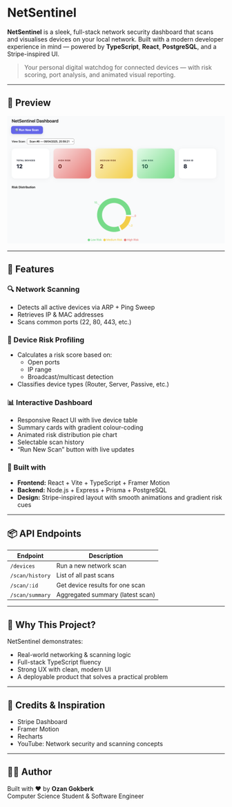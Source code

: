 # NetSentinel

**NetSentinel** is a sleek, full-stack network security dashboard that scans and visualises devices on your local network. Built with a modern developer experience in mind — powered by **TypeScript**, **React**, **PostgreSQL**, and a Stripe-inspired UI.

> Your personal digital watchdog for connected devices — with risk scoring, port analysis, and animated visual reporting.

---

## 📸 Preview

<!-- Replace with your screenshot path -->
![NetSentinel Dashboard Preview](frontend/src/assets/dashboard.png)

---

## 🚀 Features

### 🔍 Network Scanning
- Detects all active devices via ARP + Ping Sweep
- Retrieves IP & MAC addresses
- Scans common ports (22, 80, 443, etc.)

### 🔐 Device Risk Profiling
- Calculates a risk score based on:
  - Open ports
  - IP range
  - Broadcast/multicast detection
- Classifies device types (Router, Server, Passive, etc.)

### 📊 Interactive Dashboard
- Responsive React UI with live device table
- Summary cards with gradient colour-coding
- Animated risk distribution pie chart
- Selectable scan history
- “Run New Scan” button with live updates

### 🧱 Built with
- **Frontend:** React + Vite + TypeScript + Framer Motion
- **Backend:** Node.js + Express + Prisma + PostgreSQL
- **Design:** Stripe-inspired layout with smooth animations and gradient risk cues

---

## 📦 API Endpoints

| Endpoint            | Description                       |
|---------------------|-----------------------------------|
| `/devices`          | Run a new network scan            |
| `/scan/history`     | List of all past scans            |
| `/scan/:id`         | Get device results for one scan   |
| `/scan/summary`     | Aggregated summary (latest scan)  |

---

## 🧠 Why This Project?

NetSentinel demonstrates:

- Real-world networking & scanning logic  
- Full-stack TypeScript fluency  
- Strong UX with clean, modern UI  
- A deployable product that solves a practical problem


---

## 🙌 Credits & Inspiration

- Stripe Dashboard
- Framer Motion
- Recharts
- YouTube: Network security and scanning concepts

---

## 👨‍💻 Author

Built with ❤️ by **Ozan Gokberk**  
Computer Science Student & Software Engineer
